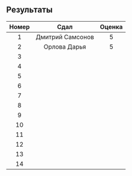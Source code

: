 ## Результаты


| Номер | Сдал | Оценка |
|:-------:|:----------------------:|:----------------------:|
|   1     | Дмитрий Самсонов | 5 |
|   2     | Орлова Дарья | 5 |
|   3     |
|   4     |
|   5     |
|   6     |
|   7     |
|   8     |
|   9     |
|   10     |
|   11     |
|   12     |
|   13     |
|   14     |
